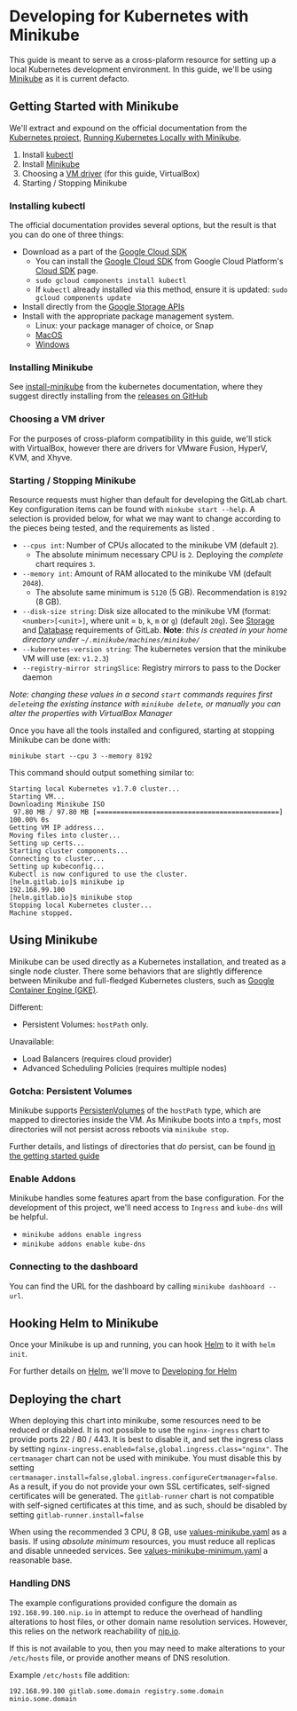 # Developing for Kubernetes with Minikube

This guide is meant to serve as a cross-plaform resource for setting up a local Kubernetes development environment. In this guide, we'll be using [Minikube][minikube-getting-started] as it is current defacto.

## Getting Started with Minikube

We'll extract and expound on the official documentation from the [Kubernetes project][k8s-io], [Running Kubernetes Locally with Minikube][minikube-getting-started].

1. Install [kubectl](https://kubernetes.io/docs/tasks/tools/install-kubectl/)
1. Install [Minikube](https://kubernetes.io/docs/tasks/tools/install-minikube/)
1. Choosing a [VM driver](https://github.com/kubernetes/minikube/blob/master/docs/drivers.md#driver-plugin-installation) (for this guide, VirtualBox)
1. Starting / Stopping Minikube

### Installing kubectl

The official documentation provides several options, but the result is that you can do one of three things:
- Download as a part of the [Google Cloud SDK][gcloud-sdk]
  - You can install the [Google Cloud SDK][gcloud-sdk] from Google Cloud Platform's [Cloud SDK](https://cloud.google.com/sdk/) page.
  - `sudo gcloud components install kubectl`
  - If `kubectl` already installed via this method, ensure it is updated: `sudo gcloud components update`
- Install directly from the [Google Storage APIs](https://kubernetes.io/docs/tasks/tools/install-kubectl/#install-kubectl-binary-via-curl)
- Install with the appropriate package management system.
  - Linux: your package manager of choice, or Snap
  - [MacOS](https://kubernetes.io/docs/tasks/tools/install-kubectl/#install-with-homebrew-on-macos)
  - [Windows](https://kubernetes.io/docs/tasks/tools/install-kubectl/#install-with-chocolatey-on-windows)

### Installing Minikube

See [install-minikube](https://kubernetes.io/docs/tasks/tools/install-minikube/) from the kubernetes documentation, where they suggest directly installing from the [releases on GitHub](https://github.com/kubernetes/minikube/releases)

### Choosing a VM driver

For the purposes of cross-plaform compatibility in this guide, we'll stick with VirtualBox, however there are drivers for VMware Fusion, HyperV, KVM, and Xhyve.

### Starting / Stopping Minikube


Resource requests must higher than default for developing the GitLab chart. Key configuration items can be found with `minkube start --help`. A selection is provided below, for what we may want to change according to the pieces being tested, and the requirements as listed .

- `--cpus int`: Number of CPUs allocated to the minikube VM (default `2`). 
    - The absolute minimum necessary CPU is `2`. Deploying the _complete_ chart requires `3`.
- `--memory int`: Amount of RAM allocated to the minikube VM (default `2048`).
    - The absolute same minimum is `5120` (5 GB). Recommendation is `8192` (8 GB).
- `--disk-size string`: Disk size allocated to the minikube VM (format: `<number>[<unit>]`, where unit = `b`, `k`, `m` or `g`) (default `20g`). See [Storage](https://docs.gitlab.com/ce/install/requirements.html#storage) and [Database](https://docs.gitlab.com/ce/install/requirements.html#database) requirements of GitLab. **Note**: *this is created in your home directory under `~/.minikube/machines/minikube/`*
- `--kubernetes-version string`: The kubernetes version that the minikube VM will use (ex: `v1.2.3`)
- `--registry-mirror stringSlice`: Registry mirrors to pass to the Docker daemon

*Note: changing these values in a second `start` commands requires first `delete`ing the existing instance with `minikube delete`, or manually you can alter the properties with VirtualBox Manager*

Once you have all the tools installed and configured, starting at stopping Minikube can be done with:

```
minikube start --cpu 3 --memory 8192
```

This command should output something similar to:

```
Starting local Kubernetes v1.7.0 cluster...
Starting VM...
Downloading Minikube ISO
 97.80 MB / 97.80 MB [==============================================] 100.00% 0s
Getting VM IP address...
Moving files into cluster...
Setting up certs...
Starting cluster components...
Connecting to cluster...
Setting up kubeconfig...
Kubectl is now configured to use the cluster.
[helm.gitlab.io]$ minikube ip
192.168.99.100
[helm.gitlab.io]$ minikube stop
Stopping local Kubernetes cluster...
Machine stopped.
```

## Using Minikube

Minikube can be used directly as a Kubernetes installation, and treated as a single node cluster. There some behaviors that are slightly difference between Minikube and full-fledged Kubernetes clusters, such as [Google Container Engine (GKE)][gke].

Different:
- Persistent Volumes: `hostPath` only.

Unavailable:
- Load Balancers (requires cloud provider)
- Advanced Scheduling Policies (requires multiple nodes)

### Gotcha: Persistent Volumes

Minikube supports [PersistenVolumes][k8s-pv] of the `hostPath` type, which are mapped to directories inside the VM. As Minikube boots into a `tmpfs`, most directories will not persist across reboots via `minikube stop`.

Further details, and listings of directories that _do_ persist, can be found [in the getting started guide](https://kubernetes.io/docs/getting-started-guides/minikube/#persistent-volumes)

### Enable Addons

Minikube handles some features apart from the base configuration. For the development of this project, we'll need access to `Ingress` and `kube-dns` will be helpful.

- `minikube addons enable ingress`
- `minikube addons enable kube-dns`

### Connecting to the dashboard

You can find the URL for the dashboard by calling `minikube dashboard --url`.

## Hooking Helm to Minikube

Once your Minikube is up and running, you can hook [Helm] to it with `helm init`.

For further details on [Helm][helm], we'll move to [Developing for Helm](../helm/README.md)

## Deploying the chart

When deploying this chart into minikube, some resources need to be reduced or disabled.
It is not possible to use the `nginx-ingress` chart to provide ports 22 / 80 / 443. It is best to disable it, and set the ingress class by setting `nginx-ingress.enabled=false,global.ingress.class="nginx"`.
The `certmanager` chart can not be used with minikube. You must disable this by setting `certmanager.install=false,global.ingress.configureCertmanager=false`.
As a result, if you do not provide your own SSL certificates, self-signed certificates will be generated. 
The `gitlab-runner` chart is not compatible with self-signed certificates at this time, and as such, should be disabled by setting `gitlab-runner.install=false`

When using the recommended 3 CPU, 8 GB, use [values-minikube.yaml](../../examples/values-minikube.yaml) as a basis.
If using _absolute minimum_ resources, you must reduce all replicas and disable unneeded services. See [values-minikube-minimum.yaml](../../examples/values-minikube-minimum.yaml) a reasonable base.

### Handling DNS

The example configurations provided configure the domain as `192.168.99.100.nip.io` in attempt to reduce the overhead of handling alterations to host files, or other domain name resolution services. However, this relies on the network reachability of [nip.io](http://nip.io).

If this is not available to you, then you may need to make alterations to your `/etc/hosts` file, or provide another means of DNS resolution.

Example `/etc/hosts` file addition:
```text
192.168.99.100 gitlab.some.domain registry.some.domain minio.some.domain
```


[minikube-getting-started]: https://kubernetes.io/docs/getting-started-guides/minikube/
[k8s-io]: https://kubernetes.io/
[gcloud-sdk]: https://cloud.google.com/sdk/
[gke]: https://cloud.google.com/
[k8s-pv]: https://kubernetes.io/docs/concepts/storage/persistent-volumes/
[helm]: https://helm.sh/
